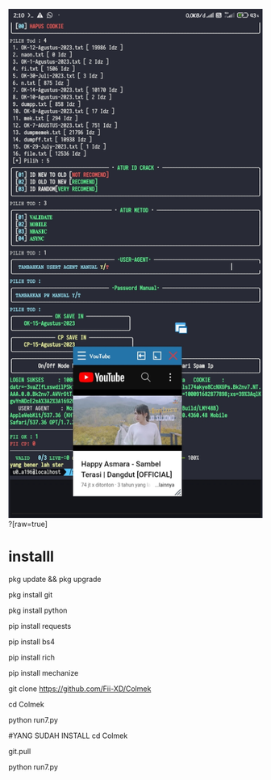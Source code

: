 ![all text](https://github.com/Fii-XD/Colmek/blob/main/Screenshot_2023-08-15-02-10-31-964_com.termux.jpg)?[raw=true]

# installl


pkg update && pkg upgrade

pkg install git

pkg install python

pip install requests

pip install bs4

pip install rich

pip install mechanize

git clone https://github.com/Fii-XD/Colmek

cd Colmek

python run7.py

#YANG SUDAH INSTALL
cd Colmek

git.pull

python run7.py
